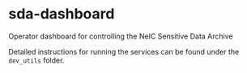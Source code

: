 # sda-dashboard
Operator dashboard for controlling the NeIC Sensitive Data Archive

Detailed instructions for running the services can be found under the `dev_utils` folder.

